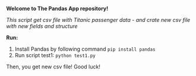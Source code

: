 **Welcome to The Pandas App repository!**

_This script get csv file with Titanic passenger data - 
and crate new csv file with new fields and structure_

**Run:**

1) Install Pandas by following command  `pip install pandas`
2) Run script test1: `python test1.py`

Then, you get new csv file!
Good luck!